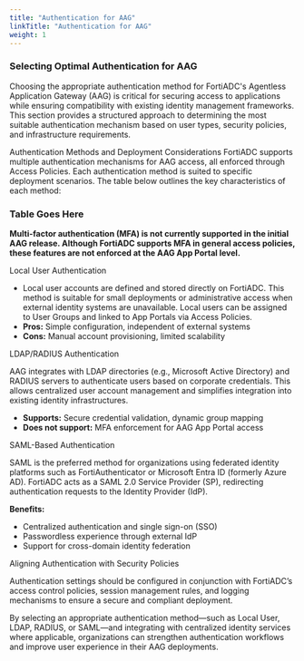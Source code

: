 ```yaml
---
title: "Authentication for AAG"
linkTitle: "Authentication for AAG"
weight: 1
---
```

### **Selecting Optimal Authentication for AAG**

Choosing the appropriate authentication method for FortiADC's Agentless Application Gateway (AAG) is critical for securing access to applications while ensuring compatibility with existing identity management frameworks. This section provides a structured approach to determining the most suitable authentication mechanism based on user types, security policies, and infrastructure requirements.

Authentication Methods and Deployment Considerations
FortiADC supports multiple authentication mechanisms for AAG access, all enforced through Access Policies. Each authentication method is suited to specific deployment scenarios. The table below outlines the key characteristics of each method:

### Table Goes Here

**Multi-factor authentication (MFA) is not currently supported in the initial AAG release. Although FortiADC supports MFA in general access policies, these features are not enforced at the AAG App Portal level.**

Local User Authentication

- Local user accounts are defined and stored directly on FortiADC. This method is suitable for small deployments or administrative access when external identity systems are unavailable. Local users can be assigned to User Groups and linked to App Portals via Access Policies.
- **Pros:** Simple configuration, independent of external systems
- **Cons:** Manual account provisioning, limited scalability

LDAP/RADIUS Authentication

AAG integrates with LDAP directories (e.g., Microsoft Active Directory) and RADIUS servers to authenticate users based on corporate credentials. This allows centralized user account management and simplifies integration into existing identity infrastructures.
- **Supports:** Secure credential validation, dynamic group mapping
- **Does not support:** MFA enforcement for AAG App Portal access

SAML-Based Authentication

SAML is the preferred method for organizations using federated identity platforms such as FortiAuthenticator or Microsoft Entra ID (formerly Azure AD). FortiADC acts as a SAML 2.0 Service Provider (SP), redirecting authentication requests to the Identity Provider (IdP).

**Benefits:**
- Centralized authentication and single sign-on (SSO)
- Passwordless experience through external IdP
- Support for cross-domain identity federation

Aligning Authentication with Security Policies

Authentication settings should be configured in conjunction with FortiADC’s access control policies, session management rules, and logging mechanisms to ensure a secure and compliant deployment.

By selecting an appropriate authentication method—such as Local User, LDAP, RADIUS, or SAML—and integrating with centralized identity services where applicable, organizations can strengthen authentication workflows and improve user experience in their AAG deployments.